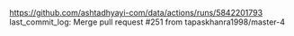 https://github.com/ashtadhyayi-com/data/actions/runs/5842201793
last_commit_log: Merge pull request #251 from tapaskhanra1998/master-4